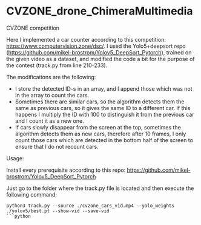 # CVZONE_drone_ChimeraMultimedia
CVZONE competition


Here I implemented a car counter according to this competition: https://www.computervision.zone/dsc/.
I used the Yolo5+deepsort repo (https://github.com/mikel-brostrom/Yolov5_DeepSort_Pytorch), trained on the given video as a dataset, and modified the code a bit for the purpose of the contest (track.py from line 210-233).

The modifications are the following:
- I store the detected ID-s in an array, and I append those which was not in the array to count the cars.
- Sometimes there are similar cars, so the algorithm detects them the same as previous cars, so it gives the same ID to a different car. If this happens I multiply the ID with 100 to distinguish it from the previous car and I count it as a new one.
- If cars slowly disappear from the screen at the top, sometimes the algorithm detects them as new cars, therefore after 10 frames, I only count those cars which are detected in the bottom half of the screen to ensure that I do not recount cars.

Usage:

Install every prerequisite according to this repo: https://github.com/mikel-brostrom/Yolov5_DeepSort_Pytorch

Just go to the folder where the track.py file is located and then execute the following command:

```
python3 track.py --source ./cvzone_cars_vid.mp4 --yolo_weights ./yolov5/best.pt --show-vid --save-vid
```python
